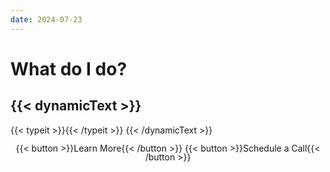 ```yaml
---
date: 2024-07-23
---
```


# <b>What do I do?</b>
## {{< dynamicText >}}
{{< typeit >}}{{< /typeit >}}
{{< /dynamicText >}}
<div style="display: flex; gap: 2rem; justify-content: center; text-align:center; line-height: 1.0;">
      {{< button >}}Learn More{{< /button >}}
      {{< button >}}Schedule a Call{{< /button >}}
</div>